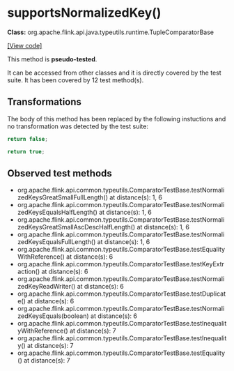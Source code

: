 # supportsNormalizedKey()

**Class:** org.apache.flink.api.java.typeutils.runtime.TupleComparatorBase

[[View code]](https://github.com/apache/flink/blob/740f711c4ec9c4b7cdefd01c9f64857c345a68a1/flink-core/src/main/java//org/apache/flink/api/java/typeutils/runtime/TupleComparatorBase.java#L217)

This method is **pseudo-tested**.


It can be accessed from other classes and it is directly covered by the test suite. 
It has been covered by 12 test method(s).

## Transformations


The body of this method has been replaced by the following instuctions and no transformation was detected by the test suite:

```Java
return false;
```

```Java
return true;
```





## Observed test methods

* org.apache.flink.api.common.typeutils.ComparatorTestBase.testNormalizedKeysGreatSmallFullLength() at distance(s): 1, 6
* org.apache.flink.api.common.typeutils.ComparatorTestBase.testNormalizedKeysEqualsHalfLength() at distance(s): 1, 6
* org.apache.flink.api.common.typeutils.ComparatorTestBase.testNormalizedKeysGreatSmallAscDescHalfLength() at distance(s): 1, 6
* org.apache.flink.api.common.typeutils.ComparatorTestBase.testNormalizedKeysEqualsFullLength() at distance(s): 1, 6
* org.apache.flink.api.common.typeutils.ComparatorTestBase.testEqualityWithReference() at distance(s): 6
* org.apache.flink.api.common.typeutils.ComparatorTestBase.testKeyExtraction() at distance(s): 6
* org.apache.flink.api.common.typeutils.ComparatorTestBase.testNormalizedKeyReadWriter() at distance(s): 6
* org.apache.flink.api.common.typeutils.ComparatorTestBase.testDuplicate() at distance(s): 6
* org.apache.flink.api.common.typeutils.ComparatorTestBase.testNormalizedKeysEquals(boolean) at distance(s): 6
* org.apache.flink.api.common.typeutils.ComparatorTestBase.testInequalityWithReference() at distance(s): 7
* org.apache.flink.api.common.typeutils.ComparatorTestBase.testInequality() at distance(s): 7
* org.apache.flink.api.common.typeutils.ComparatorTestBase.testEquality() at distance(s): 7

